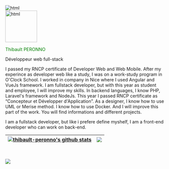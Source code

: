 <img  alt="html" src="https://drive.google.com/uc?id=1UylmOoFhoJgMk-_HbIZXphhhhlEMAEgk">
<div>
<img height="100px" width="100px" alt="html" src="https://drive.google.com/uc?id=132fUC1pebHvFNLP2WDxW_w3jSiJFSye3">
<p style="color:green">Thibault PERONNO</p>
<p>Développeur web full-stack</p>
</div>
<p>I passed my RNCP certificate of Developer Web and Web Mobile. After my experince as developer web like a study, I was on a work-study program in O'Clock School. I worked in company in Nice where I used Angular and VueJs framework.
I am fullstack developer, but with this year as student and employee, I will improve my skills. 
In backend languages, I know PHP, Laravel's framework and NodeJs. This year I passed RNCP certificate as “Concepteur et Développer d'Application”. 
As a designer, I know how to use UML or Merise method. I know how to use Docker. And I will improve this part of the work.
You will find informations and different projects.

I am a fullstack developer, but like i prefere define myshelf, I am a front-end developer who can work on back-end.
</p>


| <a href="https://github.com/thibault-peronno/github-readme-stats"><img align="center" src="https://github-readme-stats.vercel.app/api?username=thibault-peronno&show_icons=true&include_all_commits=true&theme=buefy&hide_border=true" alt="thibault-peronno's github stats" /></a> | <a href="https://github.com/thibault-peronno/github-readme-stats"><img align="center" src="https://github-readme-stats.vercel.app/api/top-langs/?username=thibault-peronno&layout=compact&theme=buefy&hide_border=true" /></a> |
| ------------- | ------------- |

<br/>

<a href="https://www.linkedin.com/in/thibault-peronno/" target="_blank"><img src="https://img.shields.io/badge/linkedin--lightgrey?style=social&logo=linkedin"></a>







